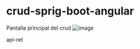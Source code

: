 # crud-sprig-boot-angular
Pantalla principal del crud
![image](https://user-images.githubusercontent.com/30486688/232794129-b533b46f-e8b0-4c48-b4c2-d0203ac82faf.png)

api-ret
